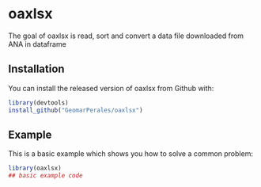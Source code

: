 # oaxlsx

The goal of oaxlsx is read, sort and convert a data file downloaded from ANA in dataframe

## Installation

You can install the released version of oaxlsx from Github with:

``` r
library(devtools)
install_github("GeomarPerales/oaxlsx")
```

## Example

This is a basic example which shows you how to solve a common problem:

``` r
library(oaxlsx)
## basic example code
```

